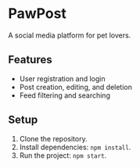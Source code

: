 # PawPost

A social media platform for pet lovers.

## Features
- User registration and login
- Post creation, editing, and deletion
- Feed filtering and searching

## Setup
1. Clone the repository.
2. Install dependencies: `npm install`.
3. Run the project: `npm start`.